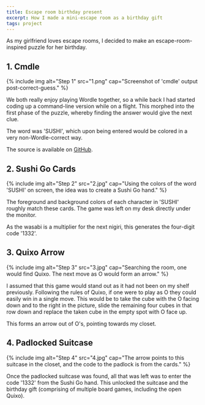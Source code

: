 ```yaml
---
title: Escape room birthday present
excerpt: How I made a mini-escape room as a birthday gift
tags: project
---
```


As my girlfriend loves escape rooms, I decided to make an escape-room-inspired puzzle for her birthday.

## 1. Cmdle

{% include img alt="Step 1" src="1.png" cap="Screenshot of 'cmdle' output post-correct-guess." %}

We both really enjoy playing Wordle together, so a while back I had started coding up a command-line version while on a flight.
This morphed into the first phase of the puzzle, whereby finding the answer would give the next clue.

The word was 'SUSHI', which upon being entered would be colored in a very non-Wordle-correct way.

The source is available on [GitHub](https://github.com/pens/cmdle).

## 2. Sushi Go Cards

{% include img alt="Step 2" src="2.jpg" cap="Using the colors of the word 'SUSHI' on screen, the idea was to create a Sushi Go hand." %}

The foreground and background colors of each character in 'SUSHI' roughly match these cards.
The game was left on my desk directly under the monitor.

As the wasabi is a multiplier for the next nigiri, this generates the four-digit code '1332'.

## 3. Quixo Arrow

{% include img alt="Step 3" src="3.jpg" cap="Searching the room, one would find Quixo. The next move as O would form an arrow." %}

I assumed that this game would stand out as it had not been on my shelf previously.
Following the rules of Quixo, if one were to play as O they could easily win in a single move.
This would be to take the cube with the O facing down and to the right in the picture, slide the remaining four cubes in that row down and replace the taken cube in the empty spot with O face up.

This forms an arrow out of O's, pointing towards my closet.

## 4. Padlocked Suitcase

{% include img alt="Step 4" src="4.jpg" cap="The arrow points to this suitcase in the closet, and the code to the padlock is from the cards." %}

Once the padlocked suitcase was found, all that was left was to enter the code '1332' from the Sushi Go hand.
This unlocked the suitcase and the birthday gift (comprising of multiple board games, including the open Quixo).